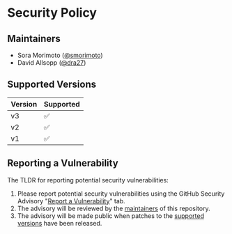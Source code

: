# Security Policy

## Maintainers

- Sora Morimoto ([@smorimoto](https://github.com/smorimoto))
- David Allsopp ([@dra27](https://github.com/dra27))

## Supported Versions

| Version | Supported          |
| ------- | ------------------ |
| v3      | :white_check_mark: |
| v2      | :white_check_mark: |
| v1      | :white_check_mark: |

## Reporting a Vulnerability

The TLDR for reporting potential security vulnerabilities:

1. Please report potential security vulnerabilities using the GitHub Security Advisory "[Report a Vulnerability](https://github.com/ocaml/setup-ocaml/security/advisories/new)" tab.
2. The advisory will be reviewed by the [maintainers](#maintainers) of this repository.
3. The advisory will be made public when patches to the [supported versions](#supported-versions) have been released.
